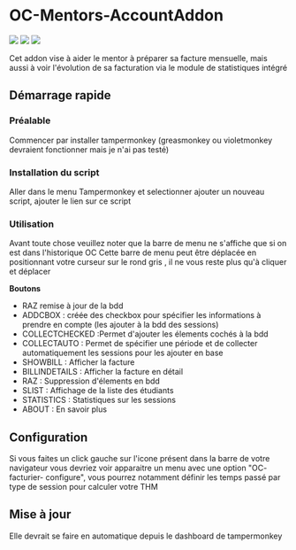 # OC-Mentors-AccountAddon

![](https://img.shields.io/badge/build-pass-success)
![](https://img.shields.io/badge/version-1.00-orange)
[![](https://img.shields.io/badge/chat-workplace-blueviolet)](https://openclassrooms.workplace.com/groups/314612209540660/)

Cet addon vise à aider le mentor à préparer sa facture mensuelle, mais aussi à voir l'évolution de sa facturation via le module de statistiques intégré

## Démarrage rapide

### Préalable
Commencer par installer tampermonkey (greasmonkey ou violetmonkey devraient fonctionner mais je n'ai pas testé)

### Installation du script
Aller dans le menu Tampermonkey et selectionner ajouter un nouveau script, ajouter le lien sur ce script


### Utilisation

Avant toute chose veuillez noter que la barre de menu ne s'affiche que si on est dans l'historique OC
Cette barre de menu peut être déplacée en positionnant votre curseur sur le rond gris , il ne vous reste plus qu'à cliquer et déplacer 

**Boutons**

- RAZ remise à jour de la bdd
- ADDCBOX : créée des checkbox pour spécifier les informations à prendre en compte (les ajouter à la bdd des sessions)
- COLLECTCHECKED :Permet d'ajouter les élements cochés à la bdd
- COLLECTAUTO : Permet de spécifier une période et de collecter automatiquement les sessions pour les ajouter en base
- SHOWBILL : Afficher la facture
- BILLINDETAILS : Afficher la facture en détail
- RAZ : Suppression d'élements en bdd
- SLIST : Affichage de la liste des étudiants
- STATISTICS : Statistiques sur les sessions
- ABOUT : En savoir plus

## Configuration

Si vous faites un click gauche sur l'icone présent dans la barre de votre navigateur vous devriez voir apparaitre un menu avec une option "OC- facturier- configure", vous pourrez notamment définir les temps passé par type de session pour calculer votre THM

## Mise à jour

Elle devrait se faire en automatique depuis le dashboard de tampermonkey


